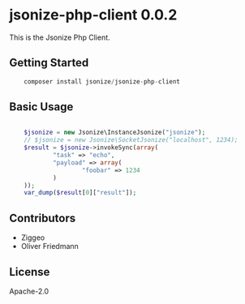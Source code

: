 # jsonize-php-client 0.0.2

This is the Jsonize Php Client.


## Getting Started


```javascript
	composer install jsonize/jsonize-php-client
```



## Basic Usage


```php

	$jsonize = new Jsonize\InstanceJsonize("jsonize");
	// $jsonize = new Jsonize\SocketJsonize("localhost", 1234);
	$result = $jsonize->invokeSync(array(
			"task" => "echo",
			"payload" => array(
					"foobar" => 1234
			)
	));
	var_dump($result[0]["result"]);
```

## Contributors

- Ziggeo
- Oliver Friedmann


## License

Apache-2.0

